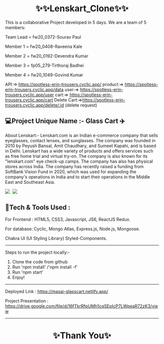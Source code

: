 <h1 align="center">✨✨Lenskart_Clone✨✨</h1>

This is a collaborative Project developed in 5 days. We are a team of 5 members:

Team Lead = fw20_0372-Sourav Paul

Member 1 = fw20_0408-Raveena Kale

Member 2 = fw20_0192-Devendra Kumar

Member 3 = fp05_279-Tirthoraj Badhei

Member 4 = fw20_1049-Govind Kumar

API:=> https://spotless-erin-trousers.cyclic.app/
product:=> https://spotless-erin-trousers.cyclic.app/data 
user:=> https://spotless-erin-trousers.cyclic.app/user
cart:=> https://spotless-erin-trousers.cyclic.app/cart
Delete Cart:=>https://spotless-erin-trousers.cyclic.app/delete/:id  (delete request)

💻Project Unique Name :- Glass Cart ✈️
---
About Lenskart:- Lenskart.com is an Indian e-commerce company that sells eyeglasses, contact lenses, and sunglasses. The company was founded in 2010 by Peyush Bansal, Amit Chaudhary, and Sumeet Kapahi, and is based in Delhi. Lenskart has a wide variety of products and offers services such as free home trial and virtual try-on. The company is also known for its "lenskart.com" eye check-up camps. The company has also has physical stores across India. The company has recently raised a funding from SoftBank Vision Fund in 2020, which was used for expanding the company's operations in India and to start their operations in the Middle East and Southeast Asia.

<img src="https://static1.lenskart.com/media/desktop/img/Dec22/1-Dec/Homepage-Banner-web.gif"/>
<img style={height:200px,width:90%}src="https://encrypted-tbn0.gstatic.com/images?q=tbn:ANd9GcTGn4UPQ7yunjyfCNnawVB8VfxvamPMP-qjsQ&usqp=CAU"/>
<img src="https://static1.lenskart.com/media/desktop/img/Jan23/sunglasses/Sun-Banner-web.gif"/>


💫Tech & Tools Used :
---

For Frontend : HTML5, CSS3, Javascript, JS6, ReactJS Redux.

For database: Cyclic, Mongo Atlas, Express.js, Node.js, Mongoose.

Chakra UI (UI Styling Library) Styled-Components.


---
Steps to run the project locally:-
1. Clone the code from github
2. Run 'npm install' /'npm install -f'
3. Run 'npm start'
4. Enjoy! 

---
Deployed Link : https://masai-glasscart.netlify.app/

Project Presentation : https://drive.google.com/file/d/16fTkrRfpUMh1cqSEpIcP7LWpeaR72zK3/view

----
<h1 align="center">✨Thank You✨</h1>
